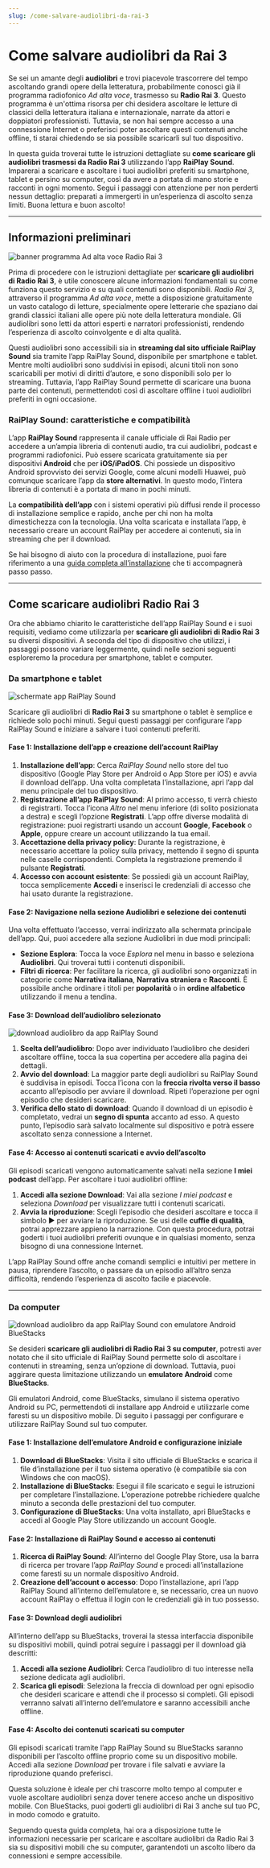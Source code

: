 ```yaml
---
slug: /come-salvare-audiolibri-da-rai-3
---
```

# Come salvare audiolibri da Rai 3

Se sei un amante degli **audiolibri** e trovi piacevole trascorrere del tempo ascoltando grandi opere della letteratura, probabilmente conosci già il programma radiofonico _Ad alta voce_, trasmesso su **Radio Rai 3**. Questo programma è un'ottima risorsa per chi desidera ascoltare le letture di classici della letteratura italiana e internazionale, narrate da attori e doppiatori professionisti. Tuttavia, se non hai sempre accesso a una connessione Internet o preferisci poter ascoltare questi contenuti anche offline, ti starai chiedendo se sia possibile scaricarli sul tuo dispositivo.

In questa guida troverai tutte le istruzioni dettagliate su **come scaricare gli audiolibri trasmessi da Radio Rai 3** utilizzando l’app **RaiPlay Sound**. Imparerai a scaricare e ascoltare i tuoi audiolibri preferiti su smartphone, tablet e persino su computer, così da avere a portata di mano storie e racconti in ogni momento. Segui i passaggi con attenzione per non perderti nessun dettaglio: preparati a immergerti in un’esperienza di ascolto senza limiti. Buona lettura e buon ascolto!

---

## Informazioni preliminari

![banner programma Ad alta voce Radio Rai 3](/guide-img/12471318.jpg)

Prima di procedere con le istruzioni dettagliate per **scaricare gli audiolibri di Radio Rai 3**, è utile conoscere alcune informazioni fondamentali su come funziona questo servizio e su quali contenuti sono disponibili. _Radio Rai 3_, attraverso il programma _Ad alta voce_, mette a disposizione gratuitamente un vasto catalogo di letture, specialmente opere letterarie che spaziano dai grandi classici italiani alle opere più note della letteratura mondiale. Gli audiolibri sono letti da attori esperti e narratori professionisti, rendendo l’esperienza di ascolto coinvolgente e di alta qualità.

Questi audiolibri sono accessibili sia in **streaming dal sito ufficiale RaiPlay Sound** sia tramite l’app RaiPlay Sound, disponibile per smartphone e tablet. Mentre molti audiolibri sono suddivisi in episodi, alcuni titoli non sono scaricabili per motivi di diritti d’autore, e sono disponibili solo per lo streaming. Tuttavia, l’app RaiPlay Sound permette di scaricare una buona parte dei contenuti, permettendoti così di ascoltare offline i tuoi audiolibri preferiti in ogni occasione.

### RaiPlay Sound: caratteristiche e compatibilità

L’app **RaiPlay Sound** rappresenta il canale ufficiale di Rai Radio per accedere a un’ampia libreria di contenuti audio, tra cui audiolibri, podcast e programmi radiofonici. Può essere scaricata gratuitamente sia per dispositivi **Android** che per **iOS/iPadOS**. Chi possiede un dispositivo Android sprovvisto dei servizi Google, come alcuni modelli Huawei, può comunque scaricare l’app da **store alternativi**. In questo modo, l’intera libreria di contenuti è a portata di mano in pochi minuti.

La **compatibilità dell’app** con i sistemi operativi più diffusi rende il processo di installazione semplice e rapido, anche per chi non ha molta dimestichezza con la tecnologia. Una volta scaricata e installata l’app, è necessario creare un account RaiPlay per accedere ai contenuti, sia in streaming che per il download.

Se hai bisogno di aiuto con la procedura di installazione, puoi fare riferimento a una [guida completa all’installazione](https://www.aranzulla.it/come-scaricare-rai-play-1147789.html#cap9) che ti accompagnerà passo passo.

---

## Come scaricare audiolibri Radio Rai 3

Ora che abbiamo chiarito le caratteristiche dell’app RaiPlay Sound e i suoi requisiti, vediamo come utilizzarla per **scaricare gli audiolibri di Radio Rai 3** su diversi dispositivi. A seconda del tipo di dispositivo che utilizzi, i passaggi possono variare leggermente, quindi nelle sezioni seguenti esploreremo la procedura per smartphone, tablet e computer.

### Da smartphone e tablet

![schermate app RaiPlay Sound](/guide-img/26064cfb.jpg)

Scaricare gli audiolibri di **Radio Rai 3** su smartphone o tablet è semplice e richiede solo pochi minuti. Segui questi passaggi per configurare l’app RaiPlay Sound e iniziare a salvare i tuoi contenuti preferiti.

#### Fase 1: Installazione dell’app e creazione dell’account RaiPlay

1. **Installazione dell’app**: Cerca _RaiPlay Sound_ nello store del tuo dispositivo (Google Play Store per Android o App Store per iOS) e avvia il download dell’app. Una volta completata l’installazione, apri l’app dal menu principale del tuo dispositivo.
2. **Registrazione all’app RaiPlay Sound**: Al primo accesso, ti verrà chiesto di registrarti. Tocca l’icona _Altro_ nel menu inferiore (di solito posizionata a destra) e scegli l’opzione **Registrati**. L’app offre diverse modalità di registrazione: puoi registrarti usando un account **Google**, **Facebook** o **Apple**, oppure creare un account utilizzando la tua email.
3. **Accettazione della privacy policy**: Durante la registrazione, è necessario accettare la policy sulla privacy, mettendo il segno di spunta nelle caselle corrispondenti. Completa la registrazione premendo il pulsante **Registrati**.
4. **Accesso con account esistente**: Se possiedi già un account RaiPlay, tocca semplicemente **Accedi** e inserisci le credenziali di accesso che hai usato durante la registrazione.

#### Fase 2: Navigazione nella sezione Audiolibri e selezione dei contenuti

Una volta effettuato l’accesso, verrai indirizzato alla schermata principale dell’app. Qui, puoi accedere alla sezione Audiolibri in due modi principali:

- **Sezione Esplora**: Tocca la voce _Esplora_ nel menu in basso e seleziona **Audiolibri**. Qui troverai tutti i contenuti disponibili.
- **Filtri di ricerca**: Per facilitare la ricerca, gli audiolibri sono organizzati in categorie come **Narrativa italiana**, **Narrativa straniera** e **Racconti**. È possibile anche ordinare i titoli per **popolarità** o in **ordine alfabetico** utilizzando il menu a tendina.

#### Fase 3: Download dell’audiolibro selezionato

![download audiolibro da app RaiPlay Sound](/guide-img/44af8c77.jpg)

1. **Scelta dell’audiolibro**: Dopo aver individuato l’audiolibro che desideri ascoltare offline, tocca la sua copertina per accedere alla pagina dei dettagli.
2. **Avvio del download**: La maggior parte degli audiolibri su RaiPlay Sound è suddivisa in episodi. Tocca l’icona con la **freccia rivolta verso il basso** accanto all’episodio per avviare il download. Ripeti l’operazione per ogni episodio che desideri scaricare.
3. **Verifica dello stato di download**: Quando il download di un episodio è completato, vedrai un **segno di spunta** accanto ad esso. A questo punto, l’episodio sarà salvato localmente sul dispositivo e potrà essere ascoltato senza connessione a Internet.

#### Fase 4: Accesso ai contenuti scaricati e avvio dell’ascolto

Gli episodi scaricati vengono automaticamente salvati nella sezione **I miei podcast** dell’app. Per ascoltare i tuoi audiolibri offline:

1. **Accedi alla sezione Download**: Vai alla sezione _I miei podcast_ e seleziona _Download_ per visualizzare tutti i contenuti scaricati.
2. **Avvia la riproduzione**: Scegli l’episodio che desideri ascoltare e tocca il simbolo ▶︎ per avviare la riproduzione. Se usi delle **cuffie di qualità**, potrai apprezzare appieno la narrazione. Con questa procedura, potrai goderti i tuoi audiolibri preferiti ovunque e in qualsiasi momento, senza bisogno di una connessione Internet.

L’app RaiPlay Sound offre anche comandi semplici e intuitivi per mettere in pausa, riprendere l’ascolto, o passare da un episodio all’altro senza difficoltà, rendendo l’esperienza di ascolto facile e piacevole.

---

### Da computer

![download audiolibro da app RaiPlay Sound con emulatore Android BlueStacks](/guide-img/abbadd2d.jpg)

Se desideri **scaricare gli audiolibri di Radio Rai 3 su computer**, potresti aver notato che il sito ufficiale di RaiPlay Sound permette solo di ascoltare i contenuti in streaming, senza un’opzione di download. Tuttavia, puoi aggirare questa limitazione utilizzando un **emulatore Android** come **BlueStacks**. 

Gli emulatori Android, come BlueStacks, simulano il sistema operativo Android su PC, permettendoti di installare app Android e utilizzarle come faresti su un dispositivo mobile. Di seguito i passaggi per configurare e utilizzare RaiPlay Sound sul tuo computer.

#### Fase 1: Installazione dell’emulatore Android e configurazione iniziale

1. **Download di BlueStacks**: Visita il sito ufficiale di BlueStacks e scarica il file d’installazione per il tuo sistema operativo (è compatibile sia con Windows che con macOS).
2. **Installazione di BlueStacks**: Esegui il file scaricato e segui le istruzioni per completare l’installazione. L’operazione potrebbe richiedere qualche minuto a seconda delle prestazioni del tuo computer.
3. **Configurazione di BlueStacks**: Una volta installato, apri BlueStacks e accedi al Google Play Store utilizzando un account Google.

#### Fase 2: Installazione di RaiPlay Sound e accesso ai contenuti

1. **Ricerca di RaiPlay Sound**: All’interno del Google Play Store, usa la barra di ricerca per trovare l’app _RaiPlay Sound_ e procedi all’installazione come faresti su un normale dispositivo Android.
2. **Creazione dell’account o accesso**: Dopo l’installazione, apri l’app RaiPlay Sound all’interno dell’emulatore e, se necessario, crea un nuovo account RaiPlay o effettua il login con le credenziali già in tuo possesso.

#### Fase 3: Download degli audiolibri

All’interno dell’app su BlueStacks, troverai la stessa interfaccia disponibile su dispositivi mobili, quindi potrai seguire i passaggi per il download già descritti:

1. **Accedi alla sezione Audiolibri**: Cerca l’audiolibro di tuo interesse nella sezione dedicata agli audiolibri.
2. **Scarica gli episodi**: Seleziona la freccia di download per ogni episodio che desideri scaricare e attendi che il processo si completi. Gli episodi verranno salvati all’interno dell’emulatore e saranno accessibili anche offline.

#### Fase 4: Ascolto dei contenuti scaricati su computer

Gli episodi scaricati tramite l’app RaiPlay Sound su BlueStacks saranno disponibili per l’ascolto offline proprio come su un dispositivo mobile. Accedi alla sezione _Download_ per trovare i file salvati e avviare la riproduzione quando preferisci.

Questa soluzione è ideale per chi trascorre molto tempo al computer e vuole ascoltare audiolibri senza dover tenere acceso anche un dispositivo mobile. Con BlueStacks, puoi goderti gli audiolibri di Rai 3 anche sul tuo PC, in modo comodo e gratuito.

Seguendo questa guida completa, hai ora a disposizione tutte le informazioni necessarie per scaricare e ascoltare audiolibri da Radio Rai 3 sia su dispositivi mobili che su computer, garantendoti un ascolto libero da connessioni e sempre accessibile.
